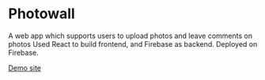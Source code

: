 <h1> Photowall </h1>
A web app which supports users to upload photos and leave comments on photos 
Used React to build frontend, and Firebase as backend. 
Deployed on Firebase.


[Demo site](https://photowall-1d4d3.web.app)



